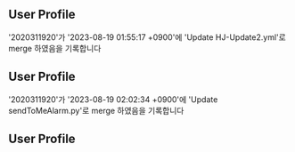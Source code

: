 ## User Profile
'2020311920'가 '2023-08-19 01:55:17 +0900'에 'Update HJ-Update2.yml'로 merge 하였음을 기록합니다



## User Profile
'2020311920'가 '2023-08-19 02:02:34 +0900'에 'Update sendToMeAlarm.py'로 merge 하였음을 기록합니다

## User Profile

